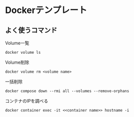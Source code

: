 # Dockerテンプレート

## よく使うコマンド

Volume一覧

```shell
docker volume ls
```

Volume削除

```shell
docker volume rm <volume name>
```

一括削除

```shell
docker compose down --rmi all --volumes --remove-orphans
```

コンテナのIPを調べる

```shell
docker container exec -it <<container name>> hostname -i
```

